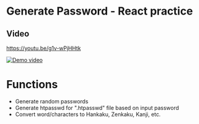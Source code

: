 # Generate Password - React practice

## Video
https://youtu.be/g1v-wPjHHtk

[![Demo video](https://i9.ytimg.com/vi/g1v-wPjHHtk/mq2.jpg?sqp=CPXOye0F&rs=AOn4CLC0fogQzPybCB2UHQdpHkfCMG9LfA)](https://youtu.be/g1v-wPjHHtk)

# Functions
+ Generate random passwords
+ Generate htpasswd for ".htpasswd" file based on input password
+ Convert word/characters to Hankaku, Zenkaku, Kanji, etc.
